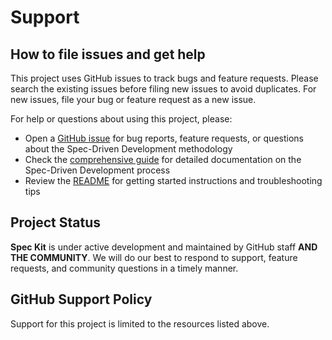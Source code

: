 # Support 

## How to file issues and get help

This project uses GitHub issues to track bugs and feature requests. Please search the existing issues before filing new issues to avoid duplicates. For new issues, file your bug or feature request as a new issue.

For help or questions about using this project, please:

- Open a [GitHub issue](https://github.com/Sirjoshodevelops/dev-flow/issues/new) for bug reports, feature requests, or questions about the Spec-Driven Development methodology
- Check the [comprehensive guide](./spec-driven.md) for detailed documentation on the Spec-Driven Development process
- Review the [README](./README.md) for getting started instructions and troubleshooting tips

## Project Status

**Spec Kit** is under active development and maintained by GitHub staff **AND THE COMMUNITY**. We will do our best to respond to support, feature requests, and community questions in a timely manner.

## GitHub Support Policy

Support for this project is limited to the resources listed above.
